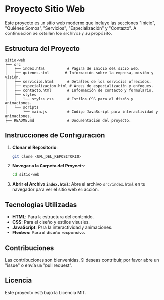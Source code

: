 # Proyecto Sitio Web

Este proyecto es un sitio web moderno que incluye las secciones "Inicio", "Quiénes Somos", "Servicios", "Especialización" y "Contacto". A continuación se detallan los archivos y su propósito.

## Estructura del Proyecto

```
sitio-web
├── src
│   ├── index.html          # Página de inicio del sitio web.
│   ├── quienes.html       # Información sobre la empresa, misión y visión.
│   ├── servicios.html      # Detalles de los servicios ofrecidos.
│   ├── especializacion.html # Áreas de especialización y enfoques.
│   ├── contacto.html       # Información de contacto y formulario.
│   ├── styles
│   │   └── styles.css      # Estilos CSS para el diseño y animaciones.
│   └── scripts
│       └── main.js         # Código JavaScript para interactividad y animaciones.
├── README.md               # Documentación del proyecto.
```

## Instrucciones de Configuración

1. **Clonar el Repositorio**: 
   ```bash
   git clone <URL_DEL_REPOSITORIO>
   ```

2. **Navegar a la Carpeta del Proyecto**:
   ```bash
   cd sitio-web
   ```

3. **Abrir el Archivo `index.html`**: 
   Abre el archivo `src/index.html` en tu navegador para ver el sitio web en acción.

## Tecnologías Utilizadas

- **HTML**: Para la estructura del contenido.
- **CSS**: Para el diseño y estilos visuales.
- **JavaScript**: Para la interactividad y animaciones.
- **Flexbox**: Para el diseño responsivo.

## Contribuciones

Las contribuciones son bienvenidas. Si deseas contribuir, por favor abre un "issue" o envía un "pull request".

## Licencia

Este proyecto está bajo la Licencia MIT.